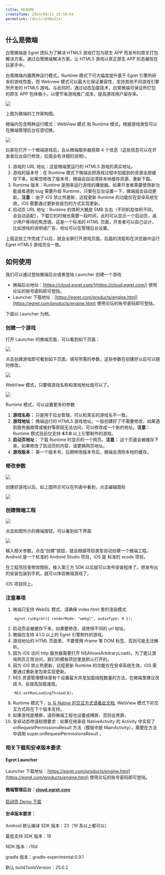 ```yaml
---
title: README
createTime: 2024/09/11 10:50:04
permalink: /docs/cb90w2jx/
---
```

## 什么是微端

白鹭微端是 Egret 团队为了解决 HTML5 游戏打包为原生 APP 而发布的原生打包解决方案。通过白鹭微端解决方案，让 HTML5 游戏以真正原生 APP 形态展现在玩家手中。

白鹭微端内置两种运行模式，Runtime 模式下可大幅度提升基于 Egret 引擎所研发的游戏性能，而 Webview 模式可以最大化保证兼容性，支持其他不同游戏引擎所开发的 HTML5 游戏。与此同时，通过动态加载技术，白鹭微端可保证所打包的原生 APP 包体极小，以便节省游戏推广成本，提高游戏用户留存率。

![](p0-1.jpg)

上图为微端的工作架构图。

微端内包含两种运行模式：WebView 模式 和 Runtime 模式。根据游戏类型可以在微端管理后台任意切换。

![](p0-2.png)

玩家在打开一个微端游戏后，会从微端服务器获取 4 个信息（这些信息可以在开发者后台自行修改，后面会有详细的说明）。

1. 游戏的 URL 地址：这是微端里运行的 HTML5 游戏的真实地址。
2. 游戏的版本号：在 Runtime 模式下微端会把游戏过程中加载到的资源全部缓存下来。如果您修改了版本号，微端会自动清除本地缓存资源，重新下载。
3. Runtime 版本：Runtime 是用来运行游戏的播放器。如果开发者需要使用新功能或者遇到 bug 需要升级 Runtime，只要在后台设置一下，微端就会自动更新。**注意：** 由于 iOS 禁止热更新，远程更新 Runtime 的功能仅在安卓系统生效。iOS 需要通过更新安装包的方式实现更新。
4. 启动页 URL 地址：Runtime 的体积大概是 5MB 左右（不同机型体积不同，会自动适配），下载它的时候也需要一段时间，此时可以显示一个启动页，减少用户等待的焦虑感。这是一个标准的 HTML 页面，开发者可以自己设计，比如游戏的说明或广告，地址可以在管理后台设置。

上面这些工作完成了以后，就会全屏打开游戏页面，后面的流程和在浏览器中运行 Egret HTML5 游戏完全一致。

## 如何使用

我们可以通过登陆微端后台或者登陆 Launcher 创建一个游戏

* 微端后台地址：[https://cloud.egret.com/](https://cloud.egret.com/)  使用论坛的账号密码即可登陆。
* Launcher 下载地址：[https://egret.com/products/engine.html](https://egret.com/products/engine.html)  使用论坛的账号密码即可登陆。

下面以 Launcher 为例。

### 创建一个游戏

打开 Launcher 的微端页面，可以看到如下页面：

![](p1_0.jpg)

点击创建游戏即可看到如下页面，填写所需的参数，这些参数在创建好以后可以随时修改。

![](p1_1.jpg)

WebView 模式，只要填游戏名称和游戏地址就可以了。

![](p1_2.jpg)

Runtime 模式，可以设置更多的参数

1. **游戏名称：** 只是用于后台管理，可以和真实的游戏名不一致。
2. **游戏地址：** 微端运行的 HTML5 游戏地址。一般创建好了不需要修改，如果遇到服务器故障或被封等原因无法访问，可以修改成一个新的地址。**注意：** Runtime 模式目前仅支持 **4.1.0** 以上引擎制作的游戏。
3. **启动页地址：** 下载 Runtime 时显示的一个网页。**注意：** 这个页面会被缓存下来，如果修改了启动页的内容，请更换网页地址。
4. **游戏版本：** 第一个版本号。后期修改版本号后，微端会清除本地的缓存。

### 修改参数

![](p1_0.jpg)

创建好游戏以后，如上图所示可以在列表中看到，点击编辑图标

![](p1_3.jpg)

### 创建微端工程

![](p1_4.jpg)

点击如图所示的微端按钮，可以看到如下界面

![](p1_5.jpg)

输入相关参数，点击“创建”按钮，就会根据项目类型自动创建一个微端工程。Android 是一个标准的 Android Studio 项目，iOS 是 标准的 xcode 项目。

在工程项目里修改图标，接入第三方 SDK 以后就可以发布安装程序了。把发布出的安装包装到手机，就可以体验微端游戏了。

iOS 项目同上。

### 注意事项

1. 微端只支持 WebGL 模式，请确保 index.html 里的渲染模式
```
    egret.runEgret({ renderMode: "webgl", audioType: 0 });
```
2. 启动页会被缓存下来，如果要修改，请使用不同的 url 地址。
3. 微端仅支持 4.1.0 以上的 Egret 引擎制作的游戏。
4. 游戏地址的 HTML 页面里，不要使用 iframe 等 DOM 标签，否则可能无法解析。
5. 因为 iOS 访问 http 服务器需要打开 NSAllowsArbitraryLoads，为了能让游戏网页正常访问，我们的模板项目里是默认打开的。
6. 因为 iOS 禁止热更新，远程更新 Runtime 的功能仅在安卓系统生效。iOS 需要通过重新发包来实现更新。
7. RES 资源管理模块里有个设置最大并发加载线程数量的方法，在微端里建议改成 8，会提高加载速度。
```
    RES.setMaxLoadingThread(8);
```
8. Runtime 模式下，[js 与 Native 的交互方式请看此文档](http://developer.egret.com/cn/github/egret-docs/Native/native/communicateSkill/index.html), WebView 模式下的交互方式将在下个版本支持。
9. 如果游戏是横屏，请将微端工程也设置成横屏，否则会黑屏。
10. 安卓动态申请权限要求：如果在继承自 NativeActivity 的 Activity 中实现了 onRequestPermissionsResult 方法（模版中是 MainActivity），需要在方法中调用 super.onRequestPermissionsResult 。

### 相关下载和安卓版本要求
#### Egret Launcher

Launcher 下载地址：[https://egret.com/products/engine.html](https://egret.com/products/engine.html)  使用论坛的账号密码即可登陆。

#### 微端管理后台：[cloud.egret.com](http://cloud.egret.com)

[启动页 Demo 下载](http://tool.egret-labs.org/microclient/doc/zip/loadingPage_v4.1.zip)

#### 安卓版本要求：

Android 默认编译 SDK 版本：23（19 及以上都可以）

最低支持 SDK 版本：19

NDK 版本：r10d

gradle 版本：gradle-experimental:0.9.1

默认 buildToolsVersion：25.0.2
